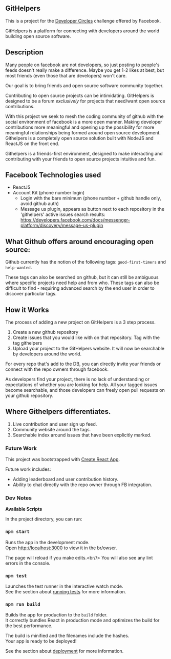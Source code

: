GitHelpers
---

This is a project for the <a href="https://developercircles.devpost.com/">Developer Circles</a> challenge offered by Facebook.

GitHelpers is a platform for connecting with developers around the world building open source software.

## Description

Many people on facebook are not developers, so just posting to people's feeds doesn't really make a difference. Maybe you get 1-2 likes at best, but most friends (even those that are developers) won't care.

Our goal is to bring friends and open source software community together.

Contributing to open source projects can be intimidating. GitHelpers is designed to be a forum *exclusively* for projects that need/want open source contributions.

With this project we seek to mesh the coding community of github with the social environment of facebook is a more open manner. Making developer contributions more meaningful and opening up the possibility for more meaningful relationships being formed around open source development. Githelpers is a completely open source solution built with NodeJS and ReactJS on the front end. 

Githelpers is a friends-first environment, designed to make interacting and contributing with your friends to open source projects intuitive and fun. 

## Facebook Technologies used

* ReactJS
* Account Kit (phone number login)
    - Login with the bare minimum (phone number + github handle only, avoid github auth)
    - Message us plugin, appears as button next to each repository in the 'githelpers' active issues search results: https://developers.facebook.com/docs/messenger-platform/discovery/message-us-plugin
    

##  What Github offers around encouraging open source:

Github currently has the notion of the following tags: `good-first-timers` and `help-wanted`.

These tags can also be searched on github, but it can still be ambiguous where specific projects need help and from who. These tags can also be difficult to find - requiring advanced search by the end user in order to discover particular tags.


## How it Works

The process of adding a new project on GitHelpers is a 3 step process.

1. Create a new github repository
2. Create issues that you would like with on that repository. Tag with the tag githelpers
3. Upload your project to the GitHelpers website. It will now be searchable by developers around the world.

For every repo that's add to the DB, you can directly invite your friends or connect with the repo owners through facebook.

As developers find your project, there is no lack of understanding or expectations  of whether you are looking for help. All your tagged issues become searchable, and those developers can freely open pull requests on your github repository.

## Where Githelpers differentiates.

<ol>
    <li>Live contribution and user sign up feed.</li>
    <li>Community website around the tags. </li>
    <li>Searchable index around issues that have been explicitly marked.</li>
</ol>

### Future Work

This project was bootstrapped with [Create React App](https://github.com/facebookincubator/create-react-app).

Future work includes:
* Adding leaderboard and user contribution history.
* Ability to chat directly with the repo owner through FB integration.

### Dev Notes

<b>Available Scripts</b>

In the project directory, you can run:

### `npm start`

Runs the app in the development mode.<br/>
Open [http://localhost:3000](http://localhost:3000) to view it in the br/owser.

The page will reload if you make edits.<br//>
You will also see any lint errors in the console.

### `npm test`

Launches the test runner in the interactive watch mode.<br/>
See the section about [running tests](#running-tests) for more information.

### `npm run build`

Builds the app for production to the `build` folder.<br/>
It correctly bundles React in production mode and optimizes the build for the best performance.

The build is minified and the filenames include the hashes.<br/>
Your app is ready to be deployed!

See the section about [deployment](#deployment) for more information.
